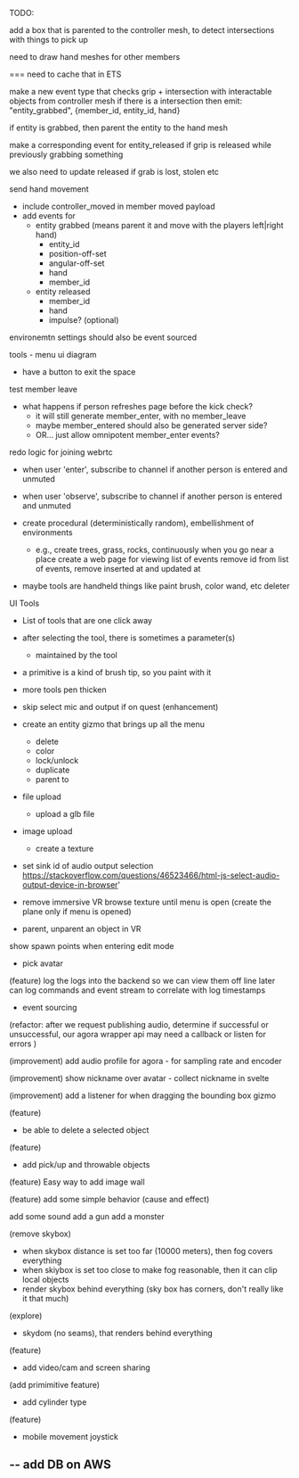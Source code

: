 TODO:


add a box that is parented to the controller mesh, to detect intersections with things to pick up


need to draw hand meshes for other members

===
need to cache that in ETS




make a new event type that checks grip + intersection with interactable objects from controller mesh
  if there is a intersection then emit: 
    "entity_grabbed", {member_id, entity_id, hand}

if entity is grabbed, then parent the entity to the hand mesh


make a corresponding event for entity_released if grip is released while previously grabbing something

we also need to update released if grab is lost, stolen etc


send hand movement 

- include controller_moved in member moved payload
- add events for 
   - entity grabbed (means parent it and move with the players left|right hand)
        - entity_id
        - position-off-set
        - angular-off-set
        - hand
        - member_id
   - entity released
        - member_id
        - hand
        - impulse? (optional)

environemtn settings should also be event sourced


tools - menu ui diagram

- have a button to exit the space


test member leave 
  - what happens if person refreshes page before the kick check?
    - it will still generate member_enter, with no member_leave
    - maybe member_entered should also be generated server side?
    - OR... just allow omnipotent member_enter events?


redo logic for joining webrtc 
  - when user 'enter', subscribe to channel if another person is entered and unmuted
  - when user 'observe', subscribe to channel if another person is entered and unmuted

- create procedural (deterministically random), embellishment of environments
  - e.g., create trees, grass, rocks, continuously when you go near a place
create a web page for viewing list of events
remove id from list of events, remove inserted at and updated at

- maybe tools are handheld things like paint brush, color wand, etc
  deleter

UI Tools
  - List of tools that are one click away
  - after selecting the tool, there is sometimes a parameter(s)
     - maintained by the tool
  - a primitive is a kind of brush tip, so you paint with it

- more tools
    pen
    thicken

- skip select mic and output if on quest (enhancement)

- create an entity gizmo that brings up all the menu
   - delete
   - color
   - lock/unlock
   - duplicate
   - parent to

- file upload
  - upload a glb file

- image upload
  - create a texture

- set sink id of audio output selection 
https://stackoverflow.com/questions/46523466/html-js-select-audio-output-device-in-browser'

- remove immersive VR browse texture until menu is open (create the plane only if menu is opened)

- parent, unparent an object in VR

show spawn points when entering edit mode

- pick avatar


(feature)
log the logs into the backend so we can view them off line later
can log commands and event stream to correlate with log timestamps
- event sourcing


(refactor: after we request publishing audio, determine if successful or unsuccessful, our agora wrapper api
may need a callback or listen for errors )

(improvement)
add audio profile for agora - for sampling rate and encoder

(improvement) show nickname over avatar - collect nickname in svelte

(improvement)
add a listener for when dragging the bounding box gizmo

(feature)
- be able to delete a selected object 

(feature)
- add pick/up and throwable objects

(feature)
Easy way to add image wall

(feature)
add some simple behavior (cause and effect)

add some sound
add a gun
add a monster

(remove skybox)
- when skybox distance is set too far (10000 meters), then fog covers everything
- when skiybox is set too close to make fog reasonable, then it can clip local objects
- render skybox behind everything (sky box has corners, don't really like it that much)

(explore)
- skydom (no seams), that renders behind everything

(feature)
- add video/cam and screen sharing 

(add primimitive feature)
- add cylinder type

(feature)
- mobile movement joystick

-- add DB on AWS
-- 